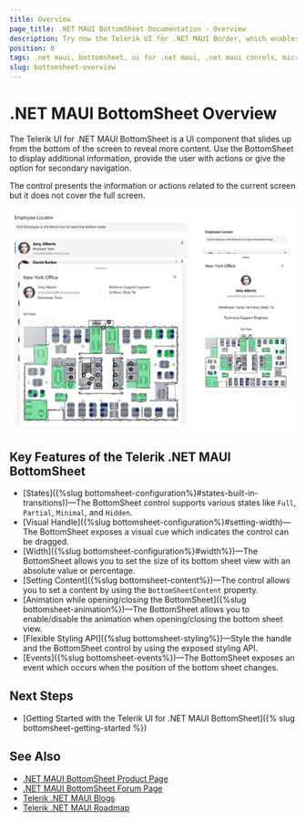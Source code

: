 ```yaml
---
title: Overview
page_title: .NET MAUI BottomSheet Documentation - Overview
description: Try now the Telerik UI for .NET MAUI Border, which enables you to control the look and feel of the border that wraps around your MAUI views.
position: 0
tags: .net maui, bottomsheet, ui for .net maui, .net maui conrols, microsoft .net maui
slug: bottomsheet-overview
---
```


# .NET MAUI BottomSheet Overview

The Telerik UI for .NET MAUI BottomSheet is a UI component that slides up from the bottom of the screen to reveal more content. Use the BottomSheet to display additional information, provide the user with actions or give the option for secondary navigation. 

The control presents the information or actions related to the current screen but it does not cover the full screen.

![.NET MAUI BottomSheet Overview](images/bottomsheet-overview.png "BottomSheet Overview")

## Key Features of the Telerik .NET MAUI BottomSheet

* [States]({%slug bottomsheet-configuration%}#states-built-in-transitions))&mdash;The BottomSheet control supports various states like `Full`, `Partial`, `Minimal`, and `Hidden`.
* [Visual Handle]({%slug bottomsheet-configuration%}#setting-width)&mdash;The BottomSheet exposes a visual cue which indicates the control can be dragged.
* [Width]({%slug bottomsheet-configuration%}#width%})&mdash;The BottomSheet allows you to set the size of its bottom sheet view with an absolute value or percentage.
* [Setting Content]({%slug bottomsheet-content%})&mdash;The control allows you to set a content by using the `BottomSheetContent` property.
* [Animation while opening/closing the BottomSheet]({%slug bottomsheet-animation%})&mdash;The BottomSheet allows you to enable/disable the animation when opening/closing the bottom sheet view.
* [Flexible Styling API]({%slug bottomsheet-styling%})&mdash;Style the handle and the BottomSheet control by using the exposed styling API.
* [Events]({%slug bottomsheet-events%})&mdash;The BottomSheet exposes an event which occurs when the position of the bottom sheet changes. 

## Next Steps

- [Getting Started with the Telerik UI for .NET MAUI BottomSheet]({% slug bottomsheet-getting-started %})

## See Also

- [.NET MAUI BottomSheet Product Page](https://www.telerik.com/maui-ui/bottomsheet)
- [.NET MAUI BottomSheet Forum Page](https://www.telerik.com/forums/maui?tagId=1763)
- [Telerik .NET MAUI Blogs](https://www.telerik.com/blogs/mobile-net-maui)
- [Telerik .NET MAUI Roadmap](https://www.telerik.com/support/whats-new/maui-ui/roadmap)

